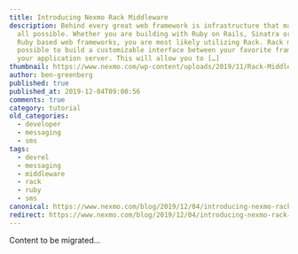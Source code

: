 ```yaml
---
title: Introducing Nexmo Rack Middleware
description: Behind every great web framework is infrastructure that makes it
  all possible. Whether you are building with Ruby on Rails, Sinatra or other
  Ruby based web frameworks, you are most likely utilizing Rack. Rack makes it
  possible to build a customizable interface between your favorite framework and
  your application server. This will allow you to […]
thumbnail: https://www.nexmo.com/wp-content/uploads/2019/11/Rack-Middleware_1200x600.png
author: ben-greenberg
published: true
published_at: 2019-12-04T09:00:56
comments: true
category: tutorial
old_categories:
  - developer
  - messaging
  - sms
tags:
  - devrel
  - messaging
  - middleware
  - rack
  - ruby
  - sms
canonical: https://www.nexmo.com/blog/2019/12/04/introducing-nexmo-rack-middleware-dr
redirect: https://www.nexmo.com/blog/2019/12/04/introducing-nexmo-rack-middleware-dr
---
```

Content to be migrated...